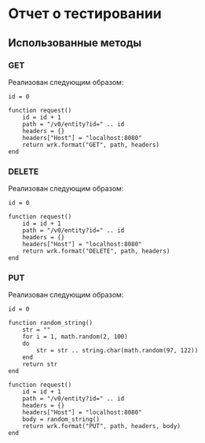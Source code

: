 # Отчет о тестировании
## Использованные методы
### GET
Реализован следующим образом:
```agsl
id = 0

function request()
    id = id + 1
    path = "/v0/entity?id=" .. id
    headers = {}
    headers["Host"] = "localhost:8080"
    return wrk.format("GET", path, headers)
end
```

### DELETE
Реализован следующим образом:
```agsl
id = 0

function request()
    id = id + 1
    path = "/v0/entity?id=" .. id
    headers = {}
    headers["Host"] = "localhost:8080"
    return wrk.format("DELETE", path, headers)
end
```

### PUT
Реализован следующим образом:
```agsl
id = 0

function random_string()
    str = ""
    for i = 1, math.random(2, 100)
    do
        str = str .. string.char(math.random(97, 122))
    end
    return str
end

function request()
    id = id + 1
    path = "/v0/entity?id=" .. id
    headers = {}
    headers["Host"] = "localhost:8080"
    body = random_string()
    return wrk.format("PUT", path, headers, body)
end
```


